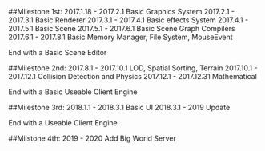 ##Milestone 1st:
2017.1.18	-	2017.2.1 	Basic Graphics System 
2017.2.1	-	2017.3.1 	Basic Renderer
2017.3.1	-	2017.4.1 	Basic effects System
2017.4.1	-	2017.5.1 	Basic Scene
2017.5.1	-	2017.6.1 	Basic Scene Graph Compilers
2017.6.1	-	2017.8.1 	Basic Memory Manager, File System, MouseEvent 

End with a Basic Scene Editor

##Milestone 2nd:
2017.8.1	-	2017.10.1 	LOD, Spatial Sorting, Terrain
2017.10.1	-	2017.12.1 	Collision Detection and Physics
2017.12.1	-	2017.12.31 	Mathematical 

End with a Basic Useable Client Engine

##Milestone 3rd:
2018.1.1	-	2018.3.1 Basic UI
2018.3.1	-	2019	 Update

End with a Useable Client Engine

##Milstone 4th:
2019		-	2020		Add Big World Server

